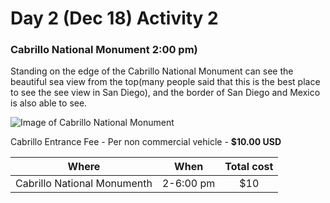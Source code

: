 # Day 2 (Dec 18) Activity 2
### Cabrillo National Monument 2:00 pm)

Standing on the edge of the Cabrillo National Monument can see the beautiful sea view from the top(many people said that this is the best place to see the see view in San Diego), and the border of San Diego and Mexico is also able to see.

![Image of Cabrillo National Monument](https://github.com/Wenyilu1990/Trip-Plan/tree/Sprint-3/Day%202%20Activities/Cabrillo%20National%20Monument.jpg)

Cabrillo Entrance Fee - Per non commercial vehicle - **$10.00 USD**

|Where                      |When     |Total cost|
|:-------------------------:|:-------:|:--------:|
|Cabrillo National Monumenth|2-6:00 pm|   $10    |   

